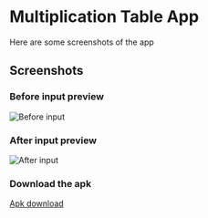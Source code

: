 # Multiplication Table App
Here are some screenshots of the app
## Screenshots

### Before input preview 
![Before input](https://github.com/Swapnil7000/MutliplicationTable/blob/main/screenshots/Before_input.png)

### After input preview
![After input](https://github.com/Swapnil7000/MutliplicationTable/blob/main/screenshots/After_input.png)


### Download the apk


[Apk download](https://github.com/Swapnil7000/MutliplicationTable/releases/download/1.0/app-debug.apk "Apk of MultiplicationTable")